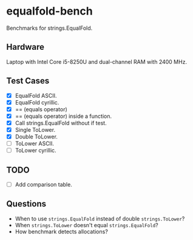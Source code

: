 # equalfold-bench

 Benchmarks for strings.EqualFold.

## Hardware

Laptop with Intel Core i5-8250U and dual-channel RAM with 2400 MHz.

## Test Cases

- [x] EqualFold ASCII.
- [x] EqualFold cyrillic.
- [x] == (equals operator)
- [x] == (equals operator) inside a function.
- [x] Call strings.EqualFold without if test.
- [x] Single ToLower.
- [x] Double ToLower.
- [ ] ToLower ASCII.
- [ ] ToLower cyrillic.

## TODO

- [ ] Add comparison table.

## Questions

- When to use `strings.EqualFold` instead of double `strings.ToLower`?
- When `strings.ToLower` doesn't equal `strings.EqualFold`?
- How benchmark detects allocations?
